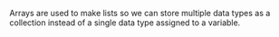Arrays are used to make lists so we can store multiple data types as a collection instead of a single data type assigned to a variable.
